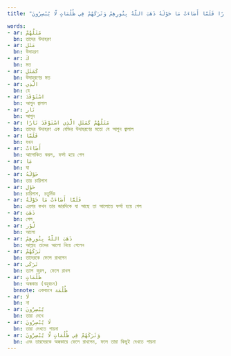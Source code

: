 ```yaml
---
title: "مَثَلُهُمْ كَمَثَلِ الَّذِي اسْتَوْقَدَ نَارًا فَلَمَّا أَضَاءَتْ مَا حَوْلَهُ ذَهَبَ اللَّهُ بِنُورِهِمْ وَتَرَكَهُمْ فِي ظُلُمَاتٍ لَّا يُبْصِرُونَ"

words:
- ar: مَثَلُهُمْ
  bn: তাদের উদাহরণ
- ar: مَثَل
  bn: উদাহরণ
- ar: كَ
  bn: মত
- ar: كَمَثَلِ
  bn: উদাহরণের মত
- ar: الَّذِي
  bn: যে
- ar: اسْتَوْقَدَ
  bn: আগুন জ্বালাল
- ar: نَار
  bn: আগুন
- ar: مَثَلُهُمْ كَمَثَلِ الَّذِي اسْتَوْقَدَ نَارًا
  bn: তাদের উদাহরণ এক বেক্তির উদাহরণের মতো যে আগুন জ্বালাল
- ar: فَلَمَّا
  bn: যখন
- ar: أَضَاءَتْ
  bn: আলোকিত করল, ফর্সা হয়ে গেল
- ar: مَا
  bn: যা
- ar: حَوْلَهُ
  bn: তার চারিপাশ
- ar: حَوْل
  bn: চারিপাশ, চতুর্দিক
- ar: فَلَمَّا أَضَاءَتْ مَا حَوْلَهُ
  bn: এরপর কখন তার জারদিকে যা আছে তা আলোতে ফর্সা হয়ে গেল
- ar: ذَهَبَ
  bn: গেল
- ar: لُوْر
  bn: আলো
- ar: ذَهَبَ اللَّهُ بِنُورِهِمْ
  bn: আল্লাহ তাদের আলো নিয়ে গেলেন
- ar: تَرَكَهُمْ
  bn: তাদেরকে ফেলে রাখলেন
- ar: تَرَكَى
  bn: ত্যাগ করল, ফেলে রাখল
- ar: ظُلُمَاتٍ
  bn: অন্ধকার (বহুবচন)
  bnnote: একবচনে ظُلْمَة
- ar: لَا
  bn: না
- ar: يُبْصِرُونَ
  bn: তারা দেখে
- ar: لَا يُبْصِرُونَ
  bn: তারা দেখতে পায়না
- ar: وَتَرَكَهُمْ فِي ظُلُمَاتٍ لَّا يُبْصِرُونَ
  bn: এবং তারদেরকে অন্ধকারে ফেলে রাখলেন, ফলে তারা কিছুই দেখতে পায়না
---
```


